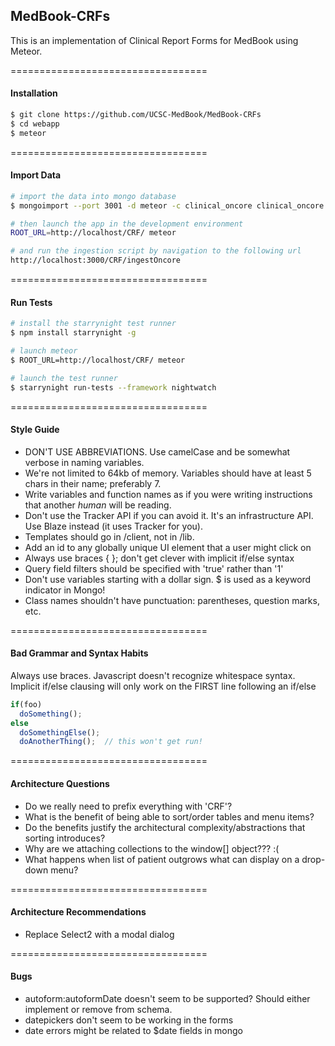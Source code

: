 ## MedBook-CRFs


This is an implementation of Clinical Report Forms for MedBook using Meteor.


==================================
#### Installation

````sh
$ git clone https://github.com/UCSC-MedBook/MedBook-CRFs
$ cd webapp
$ meteor
````



==================================
#### Import Data

````sh
# import the data into mongo database
$ mongoimport --port 3001 -d meteor -c clinical_oncore clinical_oncore.sample

# then launch the app in the development environment
ROOT_URL=http://localhost/CRF/ meteor

# and run the ingestion script by navigation to the following url
http://localhost:3000/CRF/ingestOncore
````

==================================
#### Run Tests  

````sh
# install the starrynight test runner
$ npm install starrynight -g

# launch meteor
$ ROOT_URL=http://localhost/CRF/ meteor

# launch the test runner  
$ starrynight run-tests --framework nightwatch

````

==================================
#### Style Guide  

- DON'T USE ABBREVIATIONS.  Use camelCase and be somewhat verbose in naming variables.  
- We're not limited to 64kb of memory.  Variables should have at least 5 chars in their name; preferably 7.
- Write variables and function names as if you were writing instructions that another *human* will be reading.
- Don't use the Tracker API if you can avoid it.  It's an infrastructure API.  Use Blaze instead (it uses Tracker for you).
- Templates should go in /client, not in /lib.
- Add an id to any globally unique UI element that a user might click on
- Always use braces { }; don't get clever with implicit if/else syntax
- Query field filters should be specified with 'true' rather than '1'
- Don't use variables starting with a dollar sign.  $ is used as a keyword indicator in Mongo!
- Class names shouldn't have punctuation:  parentheses, question marks, etc.

==================================
#### Bad Grammar and Syntax Habits

Always use braces.  Javascript doesn't recognize whitespace syntax.  
Implicit if/else clausing will only work on the FIRST line following an if/else

````js
if(foo)
  doSomething();
else
  doSomethingElse();
  doAnotherThing();  // this won't get run!  
````



==================================
#### Architecture Questions
- Do we really need to prefix everything with 'CRF'?
- What is the benefit of being able to sort/order tables and menu items?
- Do the benefits justify the architectural complexity/abstractions that sorting introduces?
- Why are we attaching collections to the window[] object???  :(
- What happens when list of patient outgrows what can display on a drop-down menu?


==================================
#### Architecture Recommendations  
- Replace Select2 with a modal dialog


==================================
#### Bugs  
- autoform:autoformDate doesn't seem to be supported?  Should either implement or remove from schema.
- datepickers don't seem to be working in the forms
- date errors might be related to $date fields in mongo
